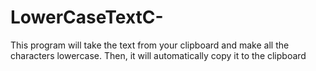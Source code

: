 # LowerCaseTextC-
This program will take the text from your clipboard and make all the characters lowercase. Then, it will automatically copy it to the clipboard

